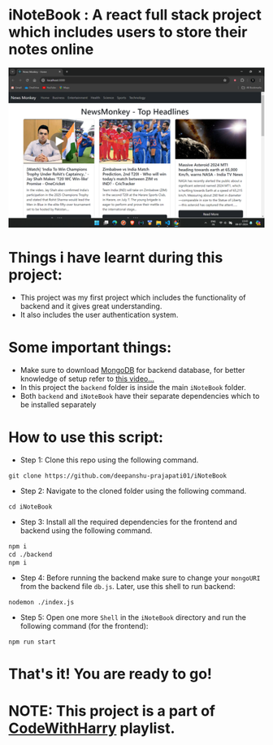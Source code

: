 
# iNoteBook : A react full stack project which includes users to store their notes online 
![sample Image](https://github.com/deepanshu-prajapati01/newsMonkeyWebApplication/blob/master/sampleImages/Screenshot%202024-07-08%20134321.png)

# Things i have learnt during this project: 

* This project was my first project which includes the functionality of backend and it gives great understanding.
* It also includes the user authentication system.

# Some important things: 

* Make sure to download [MongoDB](https://www.mongodb.com/) for backend database, for better knowledge of setup refer to [this video...](https://www.youtube.com/watch?v=jWIeK3ueOm8&list=PLu0W_9lII9agx66oZnT6IyhcMIbUMNMdt&index=43&pp=iAQB)
* In this project the `backend` folder is inside the main `iNoteBook` folder.
* Both `backend` and `iNoteBook` have their separate dependencies which to be installed separately


# How to use this script:

* Step 1: Clone this repo using the following command.

```shell
git clone https://github.com/deepanshu-prajapati01/iNoteBook
```

* Step 2: Navigate to the cloned folder using the following command.

```shell
cd iNoteBook
```

* Step 3: Install all the required dependencies for the frontend and backend using the following command.

```shell
npm i
cd ./backend
npm i
```


* Step 4: Before running the backend make sure to change your `mongoURI` from the backend file `db.js`. Later, use this shell to run backend:

```shell
nodemon ./index.js
```

* Step 5: Open one more `Shell` in the `iNoteBook` directory and run the following command (for the frontend): 

```shell
npm run start
```

# That's it! You are ready to go! 

# NOTE: This project is a part of [CodeWithHarry](https://youtube.com/playlist?list=PLu0W_9lII9agx66oZnT6IyhcMIbUMNMdt&si=7P1JF_ioFD1rg2Hb) playlist.
